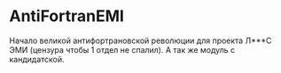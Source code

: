 # AntiFortranEMI
Начало великой антифортрановской революции для проекта Л***С ЭМИ (цензура чтобы 1 отдел не спалил). А так же модуль с кандидатской.
